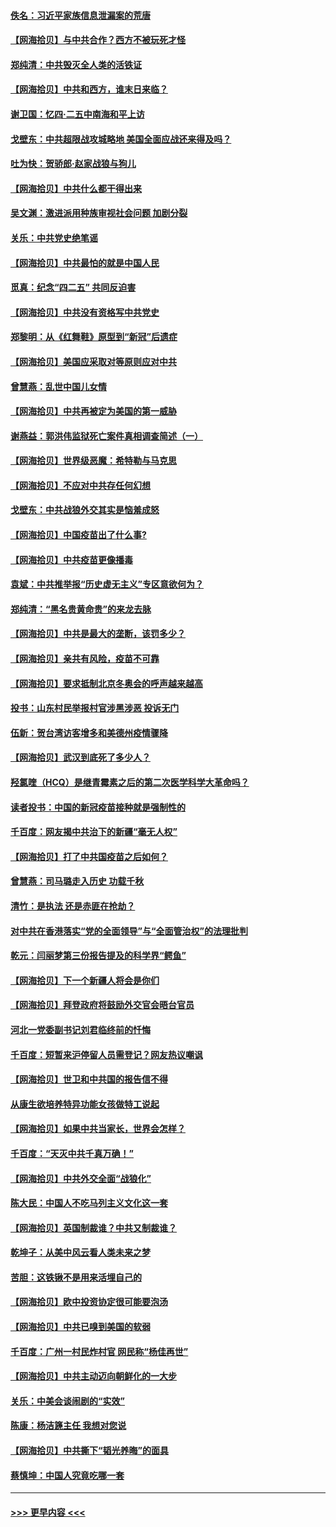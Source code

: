 #### [佚名：习近平家族信息泄漏案的荒唐](../pages/nsc993/n12904705.md?t=04261251) 
#### [【网海拾贝】与中共合作？西方不被玩死才怪](../pages/nsc993/n12903873.md?t=04261251) 
#### [郑纯清：中共毁灭全人类的活铁证](../pages/nsc993/n12903785.md?t=04261251) 
#### [【网海拾贝】中共和西方，谁末日来临？](../pages/nsc993/n12903482.md?t=04261251) 
#### [谢卫国：忆四‧二五中南海和平上访](../pages/nsc993/n12902192.md?t=04261251) 
#### [戈壁东：中共超限战攻城略地 美国全面应战还来得及吗？](../pages/nsc993/n12902297.md?t=04261251) 
#### [吐为快：贺骄郎‧赵家战狼与狗儿](../pages/nsc993/n12902280.md?t=04261251) 
#### [【网海拾贝】中共什么都干得出来](../pages/nsc993/n12897500.md?t=04261251) 
#### [吴文渊：激进派用种族审视社会问题 加剧分裂](../pages/nsc993/n12893881.md?t=04261251) 
#### [关乐：中共党史绝笔谣](../pages/nsc993/n12897270.md?t=04261251) 
#### [【网海拾贝】中共最怕的就是中国人民](../pages/nsc993/n12894705.md?t=04261251) 
#### [觅真：纪念“四二五” 共同反迫害](../pages/nsc993/n12894553.md?t=04261251) 
#### [【网海拾贝】中共没有资格写中共党史](../pages/nsc993/n12892231.md?t=04261251) 
#### [郑黎明：从《红舞鞋》原型到“新冠”后遗症](../pages/nsc993/n12890469.md?t=04261251) 
#### [【网海拾贝】美国应采取对等原则应对中共](../pages/nsc993/n12889176.md?t=04261251) 
#### [曾慧燕：乱世中国儿女情](../pages/nsc993/n12887931.md?t=04261251) 
#### [【网海拾贝】中共再被定为美国的第一威胁](../pages/nsc993/n12887580.md?t=04261251) 
#### [谢燕益：郭洪伟监狱死亡案件真相调查简述（一）](../pages/nsc993/n12885648.md?t=04261251) 
#### [【网海拾贝】世界级恶魔：希特勒与马克思](../pages/nsc993/n12884062.md?t=04261251) 
#### [【网海拾贝】不应对中共存任何幻想](../pages/nsc993/n12881460.md?t=04261251) 
#### [戈壁东：中共战狼外交其实是恼羞成怒](../pages/nsc993/n12880392.md?t=04261251) 
#### [【网海拾贝】中国疫苗出了什么事?](../pages/nsc993/n12879124.md?t=04261251) 
#### [【网海拾贝】中共疫苗更像播毒](../pages/nsc993/n12876631.md?t=04261251) 
#### [袁斌：中共推举报“历史虚无主义”专区意欲何为？](../pages/nsc993/n12876530.md?t=04261251) 
#### [郑纯清：“黑名贵黄命贵”的来龙去脉](../pages/nsc993/n12875589.md?t=04261251) 
#### [【网海拾贝】中共是最大的垄断，该罚多少？](../pages/nsc993/n12874006.md?t=04261251) 
#### [【网海拾贝】亲共有风险，疫苗不可靠](../pages/nsc993/n12872224.md?t=04261251) 
#### [【网海拾贝】要求抵制北京冬奥会的呼声越来越高](../pages/nsc993/n12868962.md?t=04261251) 
#### [投书：山东村民举报村官涉黑涉恶 投诉无门](../pages/nsc993/n12869726.md?t=04261251) 
#### [伍新：贺台湾访客增多和美德州疫情骤降](../pages/nsc993/n12865651.md?t=04261251) 
#### [【网海拾贝】武汉到底死了多少人？](../pages/nsc993/n12863707.md?t=04261251) 
#### [羟氯喹（HCQ）是继青霉素之后的第二次医学科学大革命吗？](../pages/nsc993/n12638564.md?t=04261251) 
#### [读者投书：中国的新冠疫苗接种就是强制性的](../pages/nsc993/n12859932.md?t=04261251) 
#### [千百度：网友揭中共治下的新疆“毫无人权”](../pages/nsc993/n12858385.md?t=04261251) 
#### [【网海拾贝】打了中共国疫苗之后如何？](../pages/nsc993/n12857866.md?t=04261251) 
#### [曾慧燕：司马璐走入历史 功载千秋](../pages/nsc993/n12856996.md?t=04261251) 
#### [清竹：是执法 还是赤匪在抢劫？](../pages/nsc993/n12856952.md?t=04261251) 
#### [对中共在香港落实“党的全面领导”与“全面管治权”的法理批判](../pages/nsc993/n12856929.md?t=04261251) 
#### [乾元：闫丽梦第三份报告提及的科学界“鳄鱼”](../pages/nsc993/n12855985.md?t=04261251) 
#### [【网海拾贝】下一个新疆人将会是你们](../pages/nsc993/n12855864.md?t=04261251) 
#### [【网海拾贝】拜登政府将鼓励外交官会晤台官员](../pages/nsc993/n12853615.md?t=04261251) 
#### [河北一党委副书记刘君临终前的忏悔](../pages/nsc993/n12849420.md?t=04261251) 
#### [千百度：短暂来沪停留人员需登记？网友热议嘲讽](../pages/nsc993/n12853497.md?t=04261251) 
#### [【网海拾贝】世卫和中共国的报告信不得](../pages/nsc993/n12850902.md?t=04261251) 
#### [从康生欲培养特异功能女孩做特工说起](../pages/nsc993/n12849289.md?t=04261251) 
#### [【网海拾贝】如果中共当家长，世界会怎样？](../pages/nsc993/n12848436.md?t=04261251) 
#### [千百度：“天灭中共千真万确！”](../pages/nsc993/n12845659.md?t=04261251) 
#### [【网海拾贝】中共外交全面“战狼化”](../pages/nsc993/n12845607.md?t=04261251) 
#### [陈大民：中国人不吃马列主义文化这一套](../pages/nsc993/n12842496.md?t=04261251) 
#### [【网海拾贝】英国制裁谁？中共又制裁谁？](../pages/nsc993/n12840909.md?t=04261251) 
#### [乾坤子：从美中风云看人类未来之梦](../pages/nsc993/n12840590.md?t=04261251) 
#### [苦胆：这铁锹不是用来活埋自己的](../pages/nsc993/n12839512.md?t=04261251) 
#### [【网海拾贝】欧中投资协定很可能要泡汤](../pages/nsc993/n12835122.md?t=04261251) 
#### [【网海拾贝】中共已嗅到美国的软弱](../pages/nsc993/n12832411.md?t=04261251) 
#### [千百度：广州一村民炸村官 网民称“杨佳再世”](../pages/nsc993/n12832380.md?t=04261251) 
#### [【网海拾贝】中共主动迈向朝鲜化的一大步](../pages/nsc993/n12829887.md?t=04261251) 
#### [关乐：中美会谈闹剧的“实效”](../pages/nsc993/n12826698.md?t=04261251) 
#### [陈康：杨洁篪主任  我想对您说](../pages/nsc993/n12826609.md?t=04261251) 
#### [【网海拾贝】中共撕下“韬光养晦”的面具](../pages/nsc993/n12826459.md?t=04261251) 
#### [蔡慎坤：中国人究竟吃哪一套](../pages/nsc993/n12826010.md?t=04261251) 

----
#### [ >>> 更早内容 <<< ](../indexes/nsc993-earlier.md)
